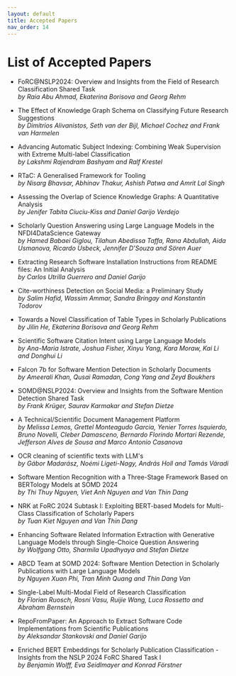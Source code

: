 ```yaml
---
layout: default
title: Accepted Papers
nav_order: 14
---
```


# List of Accepted Papers

* FoRC@NSLP2024: Overview and Insights from the Field of Research Classification Shared Task\
_by Raia Abu Ahmad, Ekaterina Borisova and Georg Rehm_

* The Effect of Knowledge Graph Schema on Classifying Future Research Suggestions\
_by Dimitrios Alivanistos, Seth van der Bijl, Michael Cochez and Frank van Harmelen_

* Advancing Automatic Subject Indexing: Combining Weak Supervision with Extreme Multi-label Classification\
_by Lakshmi Rajendram Bashyam and Ralf Krestel_

* RTaC: A Generalised Framework for Tooling\
_by Nisarg Bhavsar, Abhinav Thakur, Ashish Patwa and Amrit Lal Singh_

* Assessing the Overlap of Science Knowledge Graphs: A Quantitative Analysis\
_by Jenifer Tabita Ciuciu-Kiss and Daniel Garijo Verdejo_

* Scholarly Question Answering using Large Language Models in the NFDI4DataScience Gateway\
_by Hamed Babaei Giglou, Tilahun Abedissa Taffa, Rana Abdullah, Aida Usmanova, Ricardo Usbeck, Jennifer D'Souza and Sören Auer_

* Extracting Research Software Installation Instructions from README files: An Initial Analysis\
_by Carlos Utrilla Guerrero and Daniel Garijo_

* Cite-worthiness Detection on Social Media: a Preliminary Study\
_by Salim Hafid, Wassim Ammar, Sandra Bringay and Konstantin Todorov_

* Towards a Novel Classification of Table Types in Scholarly Publications\
_by Jilin He, Ekaterina Borisova and Georg Rehm_

* Scientific Software Citation Intent using Large Language Models\
_by Ana-Maria Istrate, Joshua Fisher, Xinyu Yang, Kara Moraw, Kai Li and Donghui Li_

* Falcon 7b for Software Mention Detection in Scholarly Documents\
_by Ameerali Khan, Qusai Ramadan, Cong Yang and Zeyd Boukhers_

* SOMD@NSLP2024: Overview and Insights from the Software Mention Detection Shared Task\
_by Frank Krüger, Saurav Karmakar and Stefan Dietze_

* A Technical/Scientific Document Management Platform\
_by Melissa Lemos, Grettel Monteagudo Garcia, Yenier Torres Isquierdo, Bruno Novelli, Cleber Damasceno, Bernardo Florindo Mortari Rezende, Jefferson Alves de Sousa and Marco Antonio Casanova_

* OCR cleaning of scientific texts with LLM's\
_by Gábor Madarász, Noémi Ligeti-Nagy, András Holl and Tamás Váradi_

* Software Mention Recognition with a Three-Stage Framework Based on BERTology Models at SOMD 2024\
_by Thi Thuy Nguyen, Viet Anh Nguyen and Van Thin Dang_

* NRK at FoRC 2024 Subtask I: Exploiting BERT-based Models for Multi-Class Classification of Scholarly Papers\
_by Tuan Kiet Nguyen and Van Thin Dang_

* Enhancing Software Related Information Extraction with Generative Language Models through Single-Choice Question Answering\
_by Wolfgang Otto, Sharmila Upadhyaya and Stefan Dietze_

* ABCD Team at SOMD 2024: Software Mention Detection in Scholarly Publications with Large Language Models\
_by Nguyen Xuan Phi, Tran Minh Quang and Thin Dang Van_

* Single-Label Multi-Modal Field of Research Classification\
_by Florian Ruosch, Rosni Vasu, Ruijie Wang, Luca Rossetto and Abraham Bernstein_

* RepoFromPaper: An Approach to Extract Software Code Implementations from Scientific Publications\
_by Aleksandar Stankovski and Daniel Garijo_

* Enriched BERT Embeddings for Scholarly Publication Classification - Insights from the NSLP 2024 FoRC Shared Task I\
_by Benjamin Wolff, Eva Seidlmayer and Konrad Förstner_
